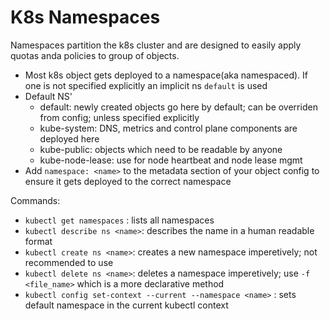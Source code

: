 # K8s Namespaces

Namespaces partition the k8s cluster and are designed to easily apply  quotas anda policies to group of objects.

- Most k8s object gets deployed to a namespace(aka namespaced). If one is not specified explicitly an implicit ns `default`  is used
- Default NS'
    - default: newly created objects go here by default; can be overriden from config; unless specified explicitly 
    - kube-system: DNS, metrics and control plane components are deployed here
    - kube-public: objects which need to be readable by anyone
    - kube-node-lease: use for node heartbeat and node lease mgmt
- Add `namespace: <name>` to the metadata section of your object config to ensure it gets deployed to the correct namespace


Commands:
- `kubectl get namespaces` : lists all namespaces
- `kubectl describe ns <name>`: describes the name in a human readable format
- `kubectl create ns <name>`:  creates a new namespace imperetively; not recommended to use
- `kubectl delete ns <name>`: deletes a namespace imperetively; use `-f <file_name>` which is a more declarative method
- `kubectl config set-context --current --namespace <name>` : sets default namespace in the current kubectl context